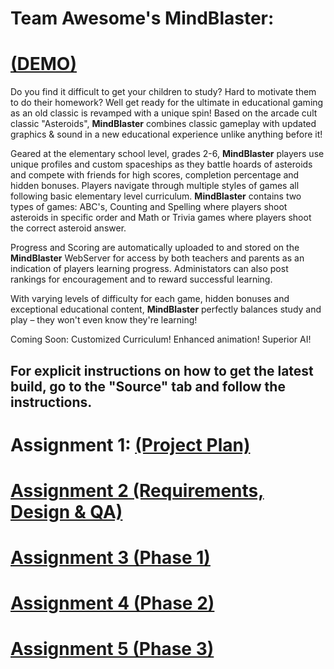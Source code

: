 # Team Awesome's MindBlaster: #
# [(DEMO)](http://mindblaster.googlecode.com/files/Group03-Demo.wmv) #

Do you find it difficult to get your children to study? Hard to motivate them to do their homework? Well get ready for the ultimate in educational gaming as an old classic is revamped with a unique spin! Based on the arcade cult classic "Asteroids", **MindBlaster** combines classic gameplay with updated graphics & sound in a new educational experience unlike anything before it!

Geared at the elementary school level, grades 2-6, **MindBlaster**  players use unique profiles and custom spaceships as they battle hoards of asteroids and compete with friends for high scores, completion percentage and hidden bonuses. Players navigate through multiple styles of games all following basic elementary level curriculum. **MindBlaster** contains two types of games: ABC's, Counting and Spelling where players shoot asteroids in specific order and Math or Trivia games where players shoot the correct asteroid answer.

Progress and Scoring are automatically uploaded to and stored on the **MindBlaster** WebServer for access by both teachers and parents as an indication of players learning progress. Administators can also post rankings for encouragement and to reward successful learning.

With varying levels of difficulty for each game, hidden bonuses and exceptional educational content, **MindBlaster** perfectly balances study and play – they won't even know they're learning!

Coming Soon: Customized Curriculum! Enhanced animation! Superior AI!

## For explicit instructions on how to get the latest build, go to the "Source" tab and follow the instructions. ##

# Assignment 1: [(Project Plan)](http://mindblaster.googlecode.com/files/Group-3-ProjectPlan.doc) #

# [Assignment 2 (Requirements, Design & QA)](https://code.google.com/p/mindblaster/wiki/assignment2) #
# [Assignment 3 (Phase 1)](https://code.google.com/p/mindblaster/wiki/PhaseOneDocs) #
# [Assignment 4 (Phase 2)](https://code.google.com/p/mindblaster/wiki/PhaseTwoDocs) #
# [Assignment 5 (Phase 3)](https://code.google.com/p/mindblaster/wiki/PhaseThreeDocs) #
